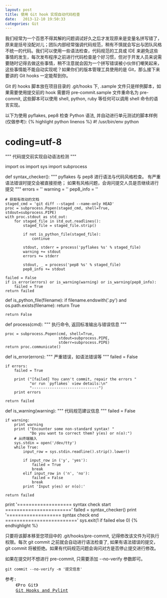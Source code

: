 ```yaml
---
layout: post
title: 使用 Git hook 实现自动代码检查
date:   2013-12-10 19:50:33
categories: Git
---
```


我们经常为一个百思不得其解的问题调试好久之后才发现原来是变量名拼写错了，原来是括号没配对儿；团队内部经常强调代码规范，稍有不慎就会写出与团队风格不统一的代码。我们可以使用一些语法检查，代码规范的工具或 IDE 来避免这些事情的发生，每次发布程序之前进行代码检查是个好习惯，但对于开发人员来说需要随时记得去做这些事情，稍不注意就会因为一个拼写错误被小伙伴们嘲笑起来，这些事情能不能自动实现呢？如果你们的版本管理工具使用的是 Git，那么接下来要讲的 Git hooks 一定能帮到你。

Git 的 hooks 脚本放在项目目录的 .git/hooks 下, .sample 文件只是样例脚本，如果需要使用提交前的 hook 需要将 pre-commit.sample 文件重命名为 pre-commit, 这些脚本可以使用 shell, python, ruby 等任何可以调用 shell 命令的语言实现。

以下为使用 pyflakes, pep8 检查 Python 语法, 并自动进行单元测试的脚本样例(仅做参考):
{% highlight python linenos %}
#! /usr/bin/env python
# coding=utf-8
""" 代码提交前实现自动语法检测 """

import os
import sys
import subprocess


def syntax_checker():
    """
        pyflakes 与 pep8 进行语法与代码风格检查。
        有严重语法错误时提交会被直接拒绝；
        如果有风格问题，会询问提交人员是否继续进行提交
    """
    errors = ''
    warning = ''
    pep8_info = ''

    # 获取有改动的文档
    staged_cmd = 'git diff --staged --name-only HEAD'
    proc = subprocess.Popen(staged_cmd, shell=True, stdout=subprocess.PIPE)
    with proc.stdout as std_out:
        for staged_file in std_out.readlines():
            staged_file = staged_file.strip()

            if not is_python_file(staged_file):
                continue

            stdout, stderr = process('pyflakes %s' % staged_file)
            warning += stdout
            errors += stderr

            stdout, _ = process('pep8 %s' % staged_file)
            pep8_info += stdout

    failed = False
    if is_error(errors) or is_warning(warning) or is_warning(pep8_info):
        failed = True
    return failed


def is_python_file(filename):
    if filename.endswith('.py') and os.path.exists(filename):
        return True

    return False

def process(cmd):
    """ 执行命令, 返回标准输出与错误信息 """

    proc = subprocess.Popen(cmd, shell=True,
                            stdout=subprocess.PIPE,
                            stderr=subprocess.PIPE)
    return proc.communicate()


def is_error(errors):
    """ 严重错误，如语法错误等 """
    failed = False

    if errors:
        failed = True

        print ("[failed] You cann't commit, repair the errors "
               "or run `pyflakes` view details:\n"
               "------------------------------")
        print errors

    return failed


def is_warning(warning):
    """ 代码规范建议信息 """
    failed = False

    if warning:
        print warning
        print ("Encounter some non-standard syntax! "
               "Do you want to correct them? y(es) or n(o):")
        # 从终端输入
        sys.stdin = open('/dev/tty')
        while True:
            input_row = sys.stdin.readline().strip().lower()

            if input_row in ('y', 'yes'):
                failed = True
                break
            elif input_row in ('n', 'no'):
                failed = False
                break
            print 'Input y(es) or n(o):'

    return failed

print '=================== syntax check start ======================='
failed = syntax_checker()
print '=================== syntax check end ========================='
sys.exit(1 if failed else 0)
{% endhighlight %}

只要将该脚本移至您项目中的 .git/hooks/pre-commit, 记得修改该文件为可执行权限。每次 git commit 之前就会自动进行语法检查了, 如果有语法错误的提交，git commit 将被拒绝。如果有代码规范问题会询问对方是否停止提交进行修改。

如果在提交时不想进行 pre-commit, 只需要添加 --no-verify 参数即可。

```
git commit --no-verify -m '提交信息'
```

<pre class="reference">
参考:
    《Pro Git》
    <a href="http://fitzgeraldnick.com/weblog/9" target="_blank">Git Hooks and Pylint</a>
</pre>
